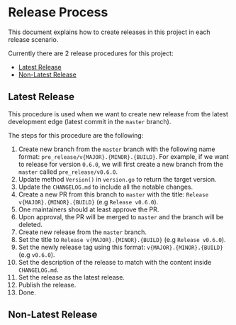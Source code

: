 # Release Process

This document explains how to create releases in this project in each release scenario.

Currently there are 2 release procedures for this project:

- [Latest Release](#latest-release)
- [Non-Latest Release](#non-latest-release)

## Latest Release

This procedure is used when we want to create new release from the latest development edge (latest commit in the `master` branch).

The steps for this procedure are the following:

1. Create new branch from the `master` branch with the following name format: `pre_release/v{MAJOR}.{MINOR}.{BUILD}`. For example, if we want to release for version `0.6.0`, we will first create a new branch from the `master` called `pre_release/v0.6.0`.
2. Update method `Version()` in `version.go` to return the target version.
3. Update the `CHANGELOG.md` to include all the notable changes.
4. Create a new PR from this branch to `master` with the title: `Release v{MAJOR}.{MINOR}.{BUILD}` (e.g `Release v0.6.0`).
5. One maintainers should at least approve the PR.
6. Upon approval, the PR will be merged to `master` and the branch will be deleted.
7. Create new release from the `master` branch.
8. Set the title to `Release v{MAJOR}.{MINOR}.{BUILD}` (e.g `Release v0.6.0`).
9. Set the newly release tag using this format: `v{MAJOR}.{MINOR}.{BUILD}` (e.g `v0.6.0`).
10. Set the description of the release to match with the content inside `CHANGELOG.md`.
11. Set the release as the latest release.
12. Publish the release.
13. Done.

## Non-Latest Release

<!-- This procedure is used when we need to create fix or patch to the older releases. For example our latest release is ` -->
